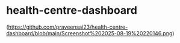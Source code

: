 # health-centre-dashboard

(https://github.com/praveensai23/health-centre-dashboard/blob/main/Screenshot%202025-08-19%20220146.png)
